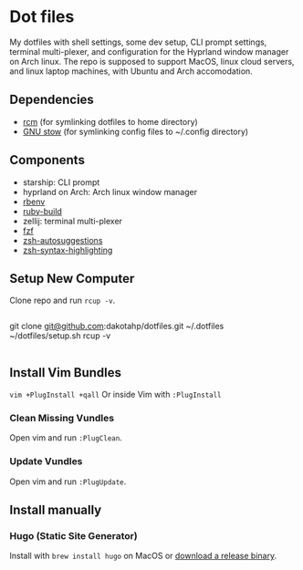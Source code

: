 # Dot files

My dotfiles with shell settings, some dev setup, CLI prompt settings, terminal multi-plexer,
and configuration for the Hyprland window manager on Arch linux. The repo is supposed to 
support MacOS, linux cloud servers, and linux laptop machines, with Ubuntu and Arch accomodation.

## Dependencies

* [rcm](https://github.com/thoughtbot/rcm) (for symlinking dotfiles to home directory)
* [GNU stow](https://www.gnu.org/software/stow/) (for symlinking config files to ~/.config directory)

## Components

* starship: CLI prompt
* hyprland on Arch: Arch linux window manager
* [rbenv](https://github.com/rbenv/rbenv#readme)
* [ruby-build](https://github.com/rbenv/ruby-build#readme)
* zellij: terminal multi-plexer
* [fzf](https://github.com/junegunn/fzf#readme)
* [zsh-autosuggestions](https://s.dakotahpena.dev/LJcNhj)
* [zsh-syntax-highlighting](https://s.dakotahpena.dev/gF0bCB)

## Setup New Computer

Clone repo and run `rcup -v`.

```

```
git clone git@github.com:dakotahp/dotfiles.git ~/.dotfiles
~/dotfiles/setup.sh
rcup -v
```
```


## Install Vim Bundles
`vim +PlugInstall +qall`
Or inside Vim with `:PlugInstall`

### Clean Missing Vundles

Open vim and run `:PlugClean`.

### Update Vundles

Open vim and run `:PlugUpdate`.

## Install manually

### Hugo (Static Site Generator)

Install with `brew install hugo` on MacOS or
[download a release binary](https://s.dakotahpena.dev/CxybIY).

